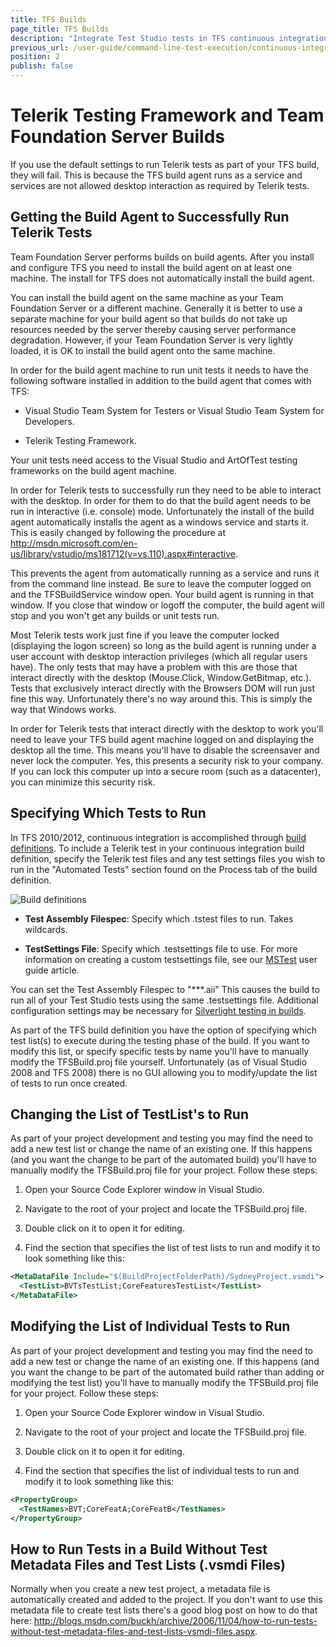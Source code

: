 ```yaml
---
title: TFS Builds
page_title: TFS Builds
description: "Integrate Test Studio tests in TFS continuous integration. Execute Test Studio tests with TFS build."
previous_url: /user-guide/command-line-test-execution/continuous-integration/team-foundation-server-builds.aspx, /user-guide/command-line-test-execution/continuous-integration/team-foundation-server-builds
position: 2
publish: false
---
```

# Telerik Testing Framework and Team Foundation Server Builds

If you use the default settings to run Telerik tests as part of your TFS build, they will fail. This is because the TFS build agent runs as a service and services are not allowed desktop interaction as required by Telerik tests.

## Getting the Build Agent to Successfully Run Telerik Tests

Team Foundation Server performs builds on build agents. After you install and configure TFS you need to install the build agent on at least one machine. The install for TFS does not automatically install the build agent.

You can install the build agent on the same machine as your Team Foundation Server or a different machine. Generally it is better to use a separate machine for your build agent so that builds do not take up resources needed by the server thereby causing server performance degradation. However, if your Team Foundation Server is very lightly loaded, it is OK to install the build agent onto the same machine.

In order for the build agent machine to run unit tests it needs to have the following software installed in addition to the build agent that comes with TFS:

* Visual Studio Team System for Testers or Visual Studio Team System for Developers.

* Telerik Testing Framework.

Your unit tests need access to the Visual Studio and ArtOfTest testing frameworks on the build agent machine.

In order for Telerik tests to successfully run they need to be able to interact with the desktop. In order for them to do that the build agent needs to be run in interactive (i.e. console) mode. Unfortunately the install of the build agent automatically installs the agent as a windows service and starts it. This is easily changed by following the procedure at <a href="http://msdn.microsoft.com/en-us/library/vstudio/ms181712(v=vs.110).aspx#interactive" target="_blank">http://msdn.microsoft.com/en-us/library/vstudio/ms181712(v=vs.110).aspx#interactive</a>.

This prevents the agent from automatically running as a service and runs it from the command line instead. Be sure to leave the computer logged on and the TFSBuildService window open. Your build agent is running in that window. If you close that window or logoff the computer, the build agent will stop and you won't get any builds or unit tests run.

Most Telerik tests work just fine if you leave the computer locked (displaying the logon screen) so long as the build agent is running under a user account with desktop interaction privileges (which all regular users have). The only tests that may have a problem with this are those that interact directly with the desktop (Mouse.Click, Window.GetBitmap, etc.). Tests that exclusively interact directly with the Browsers DOM will run just fine this way. Unfortunately there's no way around this. This is simply the way that Windows works.

In order for Telerik tests that interact directly with the desktop to work you'll need to leave your TFS build agent machine logged on and displaying the desktop all the time. This means you'll have to disable the screensaver and never lock the computer. Yes, this presents a security risk to your company. If you can lock this computer up into a secure room (such as a datacenter), you can minimize this security risk.

## Specifying Which Tests to Run

In TFS 2010/2012, continuous integration is accomplished through <a href="http://msdn.microsoft.com/en-us/library/gg413265(v=vs.100).aspx" target="_blank">build definitions</a>. To include a Telerik test in your continuous integration build definition, specify the Telerik test files and any test settings files you wish to run in the "Automated Tests" section found on the Process tab of the build definition.

![Build definitions][1]

* **Test Assembly Filespec**: Specify which .tstest files to run. Takes wildcards.

* **TestSettings File**: Specify which .testsettings file to use. For more information on creating a custom testsettings file, see our <a href="/features/test-runners/mstest" target="_blank">MSTest</a> user guide article.

You can set the Test Assembly Filespec to "**\*.aii" This causes the build to run all of your Test Studio tests using the same .testsettings file. Additional configuration settings may be necessary for <a href="/knowledge-base/silverlight-kb/automate-in-tfs-builds" target="_blank">Silverlight testing in builds</a>.

As part of the TFS build definition you have the option of specifying which test list(s) to execute during the testing phase of the build. If you want to modify this list, or specify specific tests by name you'll have to manually modify the TFSBuild.proj file yourself. Unfortunately (as of Visual Studio 2008 and TFS 2008) there is no GUI allowing you to modify/update the list of tests to run once created.

## Changing the List of TestList's to Run

As part of your project development and testing you may find the need to add a new test list or change the name of an existing one. If this happens (and you want the change to be part of the automated build) you'll have to manually modify the TFSBuild.proj file for your project. Follow these steps:

1. Open your Source Code Explorer window in Visual Studio.

2. Navigate to the root of your project and locate the TFSBuild.proj file.

3. Double click on it to open it for editing.

4. Find the section that specifies the list of test lists to run and modify it to look something like this:

```XML
<MetaDataFile Include="$(BuildProjectFolderPath)/SydneyProject.vsmdi">
  <TestList>BVTsTestList;CoreFeaturesTestList</TestList>
</MetaDataFile>
```

## Modifying the List of Individual Tests to Run ##

As part of your project development and testing you may find the need to add a new test or change the name of an existing one. If this happens (and you want the change to be part of the automated build rather than adding or modifying the test list) you'll have to manually modify the TFSBuild.proj file for your project. Follow these steps:

1. Open your Source Code Explorer window in Visual Studio.

2. Navigate to the root of your project and locate the TFSBuild.proj file.

3. Double click on it to open it for editing.

4. Find the section that specifies the list of individual tests to run and modify it to look something like this:

```XML
<PropertyGroup>
  <TestNames>BVT;CoreFeatA;CoreFeatB</TestNames>
</PropertyGroup>
```
## How to Run Tests in a Build Without Test Metadata Files and Test Lists (.vsmdi Files)

Normally when you create a new test project, a metadata file is automatically created and added to the project. If you don't want to use this metadata file to create test lists there's a good blog post on how to do that here: <a href="http://blogs.msdn.com/buckh/archive/2006/11/04/how-to-run-tests-without-test-metadata-files-and-test-lists-vsmdi-files.aspx" target="_blank">http://blogs.msdn.com/buckh/archive/2006/11/04/how-to-run-tests-without-test-metadata-files-and-test-lists-vsmdi-files.aspx</a>.

[1]: /img/advanced-topics/build-server/tfs-builds/fig1.png

